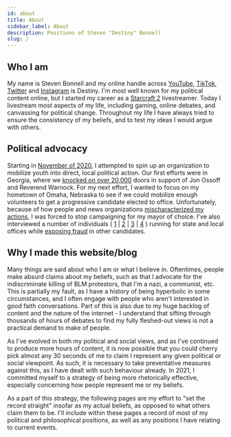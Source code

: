 ```yaml
---
id: about
title: About
sidebar_label: About
description: Positions of Steven "Destiny" Bonnell
slug: /
---
```


## Who I am

My name is Steven Bonnell and my online handle across [YouTube](https://www.youtube.com/destiny), [TikTok](https://www.tiktok.com/@destinydebates?lang=en), [Twitter](https://twitter.com/theomniliberal?lang=en) and [Instagram](https://www.instagram.com/destiny/) is Destiny. I'm most well known for my political content online, but I started my career as a [Starcraft 2](https://en.wikipedia.org/wiki/StarCraft_II:_Wings_of_Liberty) livestreamer. Today I livestream most aspects of my life, including gaming, online debates, and canvassing for political change. Throughout my life I have always tried to ensure the consistency of my beliefs, and to test my ideas I would argue with others.

## Political advocacy

Starting in [November of 2020](https://youtu.be/93leuGiUSpo), I attempted to spin up an organization to mobilize youth into direct, local political action. Our first efforts were in Georgia, where we [knocked on over 20,000](https://www.wrbl.com/news/georgia-news/math-mvmt-hosts-canvassing-event-ahead-of-senate-run-offs/) doors in support of Jon Ossoff and Reverend Warnock. For my next effort, I wanted to focus on my hometown of Omaha, Nebraska to see if we could mobilize enough volunteers to get a progressive candidate elected to office. Unfortunately, because of how people and news organizations [mischaracterized my actions](https://www.reddit.com/r/Destiny/comments/lx0dnw/incredibly_disappointed_at_the_lack_of/), I was forced to stop campaigning for my mayor of choice. I've also interviewed a number of individuals ( [1](https://www.youtube.com/watch?v=9AoEIeVrbWU) | [2](https://www.youtube.com/watch?v=aLQUuui7ThA) | [3](https://www.youtube.com/watch?v=M9rtW5Vre2s) | [4](https://www.youtube.com/watch?v=ag23SLc2fIs) ) running for state and local offices while [exposing fraud](https://www.youtube.com/watch?v=J0FnS1gFV4o) in other candidates.

## Why I made this website/blog

Many things are said about who I am or what I believe in. Oftentimes, people make absurd claims about my beliefs, such as that I advocate for the indiscriminate killing of BLM protestors, that I'm a nazi, a communist, etc. This is partially my fault, as I have a history of being hyperbolic in some circumstances, and I often engage with people who aren't interested in good faith conversations. Part of this is also due to my huge backlog of content and the nature of the internet - I understand that sifting through thousands of hours of debates to find my fully fleshed-out views is not a practical demand to make of people.

As I've evolved in both my political and social views, and as I've continued to produce more hours of content, it is now possible that you could cherry pick almost any 30 seconds of me to claim I represent any given political or social viewpoint. As such, it is necessary to take preventative measures against this, as I have dealt with such behaviour already. In 2021, I committed myself to a strategy of being more rhetorically effective, especially concerning how people represent me or my beliefs.

As a part of this strategy, the following pages are my effort to "set the record straight" insofar as my actual beliefs, as opposed to what others claim them to be. I'll include within these pages a record of most of my political and philosophical positions, as well as any positions I have relating to current events.
